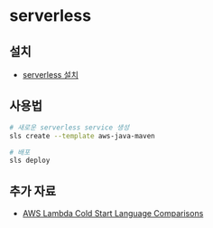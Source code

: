# serverless

## 설치

- [serverless 설치](https://serverless.com/framework/docs/providers/aws/guide/installation/)

## 사용법

```bash
# 새로운 serverless service 생성
sls create --template aws-java-maven

# 배포
sls deploy
```

## 추가 자료

- [AWS Lambda Cold Start Language Comparisons](https://levelup.gitconnected.com/aws-lambda-cold-start-language-comparisons-2019-edition-%EF%B8%8F-1946d32a0244)
